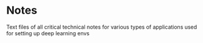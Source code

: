 # Notes
Text files of all critical technical notes for various types of applications used for setting up deep learning envs
